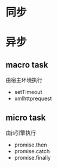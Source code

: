  

# 同步



# 异步

## macro task

由宿主环境执行

- setTimeout
- xmlhttprequest

## micro task

由js引擎执行

- promise.then
- promise.catch
- promise.finally

 

